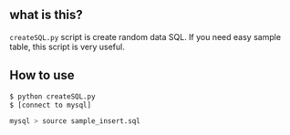 ## what is this?

`createSQL.py` script is create random data SQL.
If you need easy sample table, this script is very useful.

## How to use

```bash
$ python createSQL.py
$ [connect to mysql]

mysql > source sample_insert.sql
```
